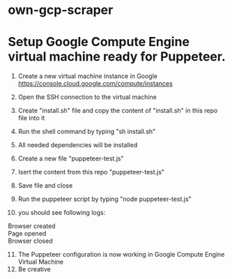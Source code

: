 # own-gcp-scraper
<h1>Setup Google Compute Engine virtual machine ready for Puppeteer.</h1>

1. Create a new virtual machine instance in Google https://console.cloud.google.com/compute/instances
2. Open the SSH connection to the virtual machine
3. Create "install.sh" file and copy the content of "install.sh" in this repo file into it 
4. Run the shell command by typing "sh install.sh"
5. All needed dependencies will be installed

6. Create a new file "puppeteer-test.js"
7. Isert the content from this repo "puppeteer-test.js"
8. Save file and close
9. Run the puppeteer script by typing "node puppeteer-test.js"
10. you should see following logs:

Browser created <br>
Page opened<br>
Browser closed<br>
  
11. The Puppeteer configuration is now working in Google Compute Engine Virtual Machine
12. Be creative
